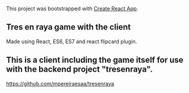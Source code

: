 This project was bootstrapped with [Create React App](https://github.com/facebookincubator/create-react-app).

## Tres en raya game with the client

Made using React, ES6, ES7 and react flipcard plugin.

## This is a client including the game itself for use with the backend project "tresenraya".

https://github.com/mpereiraesaa/tresenraya
